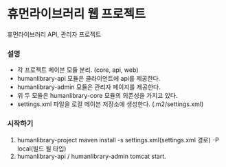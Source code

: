 # 휴먼라이브러리 웹 프로젝트 #

휴먼라이브러리 API, 관리자 프로젝트

### 설명 ###
* 각 프로젝트 메이븐 모듈 분리. (core, api, web)
* humanlibrary-api 모듈은 클라이언트에 api를 제공한다.
* humanlibrary-admin 모듈은 관리자 페이지를 제공한다.
* 위 두 모듈은 humanlibrary-core 모듈의 의존성을 가지고 있다.
* settings.xml 파일을 로컬 메이븐 저장소에 생성한다. (.m2/settings.xml)

### 시작하기 ###

1. humanlibrary-project maven install -s settings.xml(settings.xml 경로) -P local(빌드 될 타입)
2. humanlibrary-api / humanlibrary-admin tomcat start.